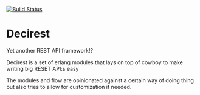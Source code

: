 [![Build Status](https://travis-ci.org/lixen/decirest.svg?branch=master)](https://travis-ci.org/lixen/decirest)

Decirest
===

Yet another REST API framework!?

Decirest is a set of erlang modules that lays on top of cowboy to make writing
big RESET API:s easy

The modules and flow are opinionated against a certain way of doing thing but
also tries to allow for customization if needed.
